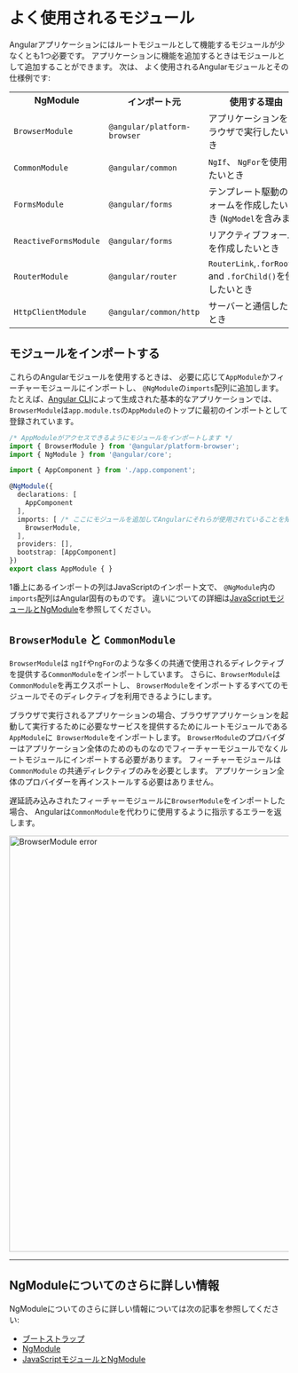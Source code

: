 # よく使用されるモジュール

Angularアプリケーションにはルートモジュールとして機能するモジュールが少なくとも1つ必要です。
アプリケーションに機能を追加するときはモジュールとして追加することができます。
次は、
よく使用されるAngularモジュールとその仕様例です:


<table>

 <tr>
   <th style="vertical-align: top">
     NgModule
   </th>

   <th style="vertical-align: top">
     インポート元
   </th>

   <th style="vertical-align: top">
     使用する理由
   </th>
 </tr>

 <tr>
   <td><code>BrowserModule</code></td>
   <td><code>@angular/platform-browser</code></td>
   <td>アプリケーションをブラウザで実行したいとき</td>
 </tr>

 <tr>
   <td><code>CommonModule</code></td>
   <td><code>@angular/common</code></td>
   <td><code>NgIf</code>、 <code>NgFor</code>を使用したいとき</td>
 </tr>

 <tr>
   <td><code>FormsModule</code></td>
   <td><code>@angular/forms</code></td>
   <td>テンプレート駆動のフォームを作成したいとき (<code>NgModel</code>を含みます)</td>
 </tr>

 <tr>
   <td><code>ReactiveFormsModule</code></td>
   <td><code>@angular/forms</code></td>
   <td>リアクティブフォームを作成したいとき</td>
 </tr>

 <tr>
   <td><code>RouterModule</code></td>
   <td><code>@angular/router</code></td>
   <td><code>RouterLink</code>,<code>.forRoot()</code>, and <code>.forChild()</code>を使用したいとき</td>
 </tr>

 <tr>
   <td><code>HttpClientModule</code></td>
   <td><code>@angular/common/http</code></td>
   <td>サーバーと通信したいとき</td>
 </tr>

</table>

## モジュールをインポートする

これらのAngularモジュールを使用するときは、
必要に応じて`AppModule`かフィーチャーモジュールにインポートし、
`@NgModule`の`imports`配列に追加します。
たとえば、[Angular CLI](cli)によって生成された基本的なアプリケーションでは、
`BrowserModule`は`app.module.ts`の`AppModule`のトップに最初のインポートとして登録されています。


```typescript
/* AppModuleがアクセスできるようにモジュールをインポートします */
import { BrowserModule } from '@angular/platform-browser';
import { NgModule } from '@angular/core';

import { AppComponent } from './app.component';

@NgModule({
  declarations: [
    AppComponent
  ],
  imports: [ /* ここにモジュールを追加してAngularにそれらが使用されていることを知らせます */
    BrowserModule,
  ],
  providers: [],
  bootstrap: [AppComponent]
})
export class AppModule { }
```

1番上にあるインポートの列はJavaScriptのインポート文で、
`@NgModule`内の`imports`配列はAngular固有のものです。
違いについての詳細は[JavaScriptモジュールとNgModule](guide/ngmodule-vs-jsmodule)を参照してください。


## `BrowserModule` と `CommonModule`

`BrowserModule`は
`ngIf`や`ngFor`のような多くの共通で使用されるディレクティブを提供する`CommonModule`をインポートしています。
さらに、`BrowserModule`は`CommonModule`を再エクスポートし、
`BrowserModule`をインポートするすべてのモジュールでそのディレクティブを利用できるようにします。

ブラウザで実行されるアプリケーションの場合、ブラウザアプリケーションを起動して実行するために必要なサービスを提供するためにルートモジュールである`AppModule`に`
BrowserModule`をインポートします。
`BrowserModule`のプロバイダーはアプリケーション全体のためのものなのでフィーチャーモジュールでなくルートモジュールにインポートする必要があります。
フィーチャーモジュールは`CommonModule`
の共通ディレクティブのみを必要とします。
アプリケーション全体のプロバイダーを再インストールする必要はありません。

遅延読み込みされたフィーチャーモジュールに`BrowserModule`をインポートした場合、
Angularは`CommonModule`を代わりに使用するように指示するエラーを返します。

<div class="lightbox">
  <img src="generated/images/guide/frequent-ngmodules/browser-module-error.gif" width=750 alt="BrowserModule error">
</div>

<hr />


## NgModuleについてのさらに詳しい情報

NgModuleについてのさらに詳しい情報については次の記事を参照してください:
* [ブートストラップ](guide/bootstrapping)
* [NgModule](guide/ngmodules)
* [JavaScriptモジュールとNgModule](guide/ngmodule-vs-jsmodule)
